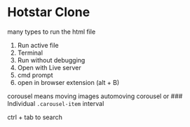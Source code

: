 # Hotstar Clone


many types to run the html file 
1. Run active file
2. Terminal
3. Run without debugging
4. Open with Live server
5. cmd prompt
6. open in browser extension (alt + B)

corousel means moving images
	automoving corousel or ### Individual `.carousel-item` interval

ctrl + tab to search